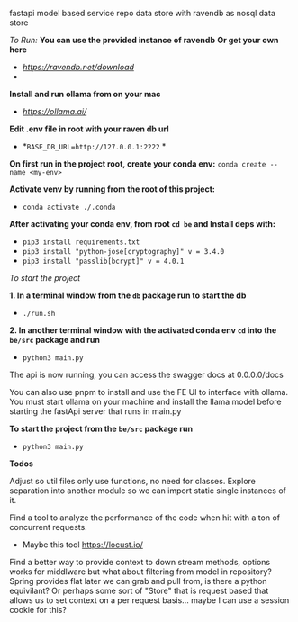 fastapi model based service repo data store with ravendb as nosql data store

*To Run:*
**You can use the provided instance of ravendb**
**Or get your own here**
- *https://ravendb.net/download*
- 
**Install and run ollama from on your mac**
- *https://ollama.ai/*


**Edit .env file in root with your raven db url**
- *`BASE_DB_URL=http://127.0.0.1:2222` *


**On first run in the project root, create your conda env:**
`conda create --name <my-env>`


**Activate venv by running from the root of this project:**
  - `conda activate ./.conda`


**After activating your conda env, from root `cd be` and Install deps with:**
- `pip3 install requirements.txt`
- `pip3 install "python-jose[cryptography]" v = 3.4.0`
- `pip3 install "passlib[bcrypt]" v = 4.0.1`


*To start the project*

**1. In a terminal window from the `db` package run to start the db**
- `./run.sh`

**2. In another terminal window with the activated conda env `cd` into the `be/src` package and run**
- `python3 main.py`



The api is now running, you can access the swagger docs at 0.0.0.0/docs

You can also use pnpm to install and use the FE UI to interface with ollama. You must start ollama on your machine and install the llama model before starting the fastApi server that runs in main.py

**To start the project from the `be/src` package run**
- `python3 main.py`

**Todos**

Adjust so util files only use functions, no need for classes. Explore separation into another module so we can import static single instances of it.

Find a tool to analyze the performance of the code when hit with a ton of concurrent requests.
- Maybe this tool https://locust.io/


Find a better way to provide context to down stream methods, options works for middlware but what about filtering from model in repository? Spring provides flat later we can grab and pull from, is there a python equivilant? Or perhaps some sort of "Store" that is request based that allows us to set context on a per request basis... maybe I can use a session cookie for this?
